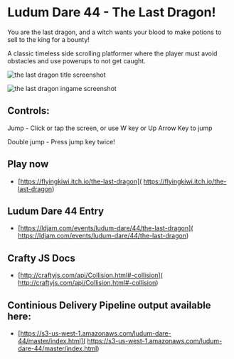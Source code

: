 # Ludum Dare 44 - The Last Dragon!
You are the last dragon, and a witch wants your blood to make potions to sell to the king for a bounty!

A classic timeless side scrolling platformer where the player must avoid obstacles and use powerups to not get caught.

![the last dragon title screenshot](https://static.jam.vg/raw/3bd/41/z/22640.png)

![the last dragon ingame screenshot](https://static.jam.vg/raw/3bd/41/z/226f9.png)

## Controls:

Jump - Click or tap the screen, or use W key or Up Arrow Key to jump

Double jump - Press jump key twice!

## Play now
- [https://flyingkiwi.itch.io/the-last-dragon](
https://flyingkiwi.itch.io/the-last-dragon)

## Ludum Dare 44 Entry
- [https://ldjam.com/events/ludum-dare/44/the-last-dragon](
https://ldjam.com/events/ludum-dare/44/the-last-dragon)

## Crafty JS Docs

- [http://craftyjs.com/api/Collision.html#-collision](
http://craftyjs.com/api/Collision.html#-collision)

## Continious Delivery Pipeline output available here:
- [https://s3-us-west-1.amazonaws.com/ludum-dare-44/master/index.html](
https://s3-us-west-1.amazonaws.com/ludum-dare-44/master/index.html)
